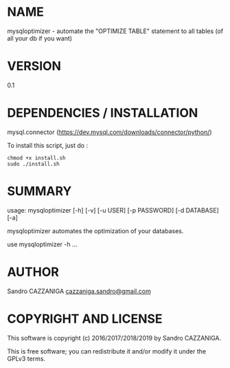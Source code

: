 # NAME

mysqloptimizer - automate the "OPTIMIZE TABLE" statement to all tables (of all your db if you want)

# VERSION

0.1

# DEPENDENCIES / INSTALLATION
mysql.connector (https://dev.mysql.com/downloads/connector/python/)

To install this script, just do :

    chmod +x install.sh
    sudo ./install.sh

# SUMMARY

usage: mysqloptimizer [-h] [-v] [-u USER] [-p PASSWORD] [-d DATABASE] [-a]

mysqloptimizer automates the optimization of your databases.

use mysqloptimizer -h ...

# AUTHOR

Sandro CAZZANIGA <cazzaniga.sandro@gmail.com>

# COPYRIGHT AND LICENSE

This software is copyright (c) 2016/2017/2018/2019 by Sandro CAZZANIGA.

This is free software; you can redistribute it and/or modify it under the GPLv3 terms.
